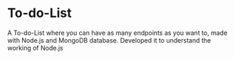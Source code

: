# To-do-List

A To-do-List where you can have as many endpoints as you want to, made with Node.js and MongoDB database. Developed it to understand the working of Node.js
